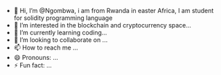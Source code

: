 - 👋 Hi, I’m @Ngombwa, i am from Rwanda in easter Africa, I am student for solidity programming language
- 👀 I’m interested in the blockchain and cryptocurrency space...
- 🌱 I’m currently learning  coding...
- 💞️ I’m looking to collaborate on ...
- 📫 How to reach me ...
- 😄 Pronouns: ...
- ⚡ Fun fact: ...

<!---
Ngombwa/Ngombwa is a ✨ special ✨ repository because its `README.md` (this file) appears on your GitHub profile.
You can click the Preview link to take a look at your changes.
--->
